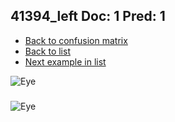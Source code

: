 ## 41394_left Doc: 1 Pred: 1
- [Back to confusion matrix](https://github.com/juliandewit/kaggle_retinopathy/blob/master/matrix.md)
- [Back to list](https://github.com/juliandewit/kaggle_retinopathy/blob/master/lists/11/list.md)
- [Next example in list](https://github.com/juliandewit/kaggle_retinopathy/blob/master/lists/11/41/41471_left.md)

![Eye](https://retinopaty.blob.core.windows.net/size1024/41394_left_1.jpeg)

### 

![Eye]()
